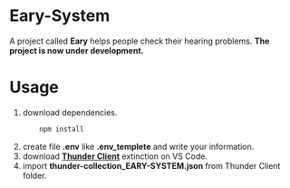 # Eary-System

A project called **Eary** helps people check their hearing problems.
**The project is now under development.**

# Usage 
 1. download dependencies.
    ``` bash
        npm install
    ```
  2. create file **.env** like **.env_templete** and write your information.
  3. download [**Thunder Client**](https://www.thunderclient.com/) extinction on VS Code.
  4. import **thunder-collection_EARY-SYSTEM.json** from Thunder Client folder.